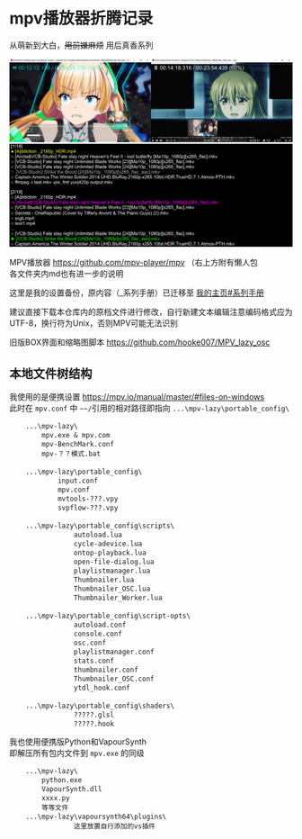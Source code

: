 # mpv播放器折腾记录
从萌新到大白，<s>用前嫌麻烦</s> 用后真香系列

![](%E7%95%8C%E9%9D%A2%E5%AF%B9%E6%AF%94.jpg)
![](%E9%AB%98%E7%BA%A7%E6%92%AD%E6%94%BE%E5%88%97%E8%A1%A8.png)

MPV播放器 https://github.com/mpv-player/mpv （右上方附有懒人包  
各文件夹内md也有进一步的说明

这里是我的设置备份，原内容（_系列手册）已迁移至 [我的主页#系列手册](https://hooke007.github.io/#%E7%B3%BB%E5%88%97%E6%89%8B%E5%86%8C)

建议直接下载本仓库内的原档文件进行修改，自行新建文本编辑注意编码格式应为UTF-8，换行符为Unix，否则MPV可能无法识别

旧版BOX界面和缩略图脚本 https://github.com/hooke007/MPV_lazy_osc

## 本地文件树结构
我使用的是便携设置 https://mpv.io/manual/master/#files-on-windows  
此时在 `mpv.conf` 中 `~~/`引用的相对路径即指向 `...\mpv-lazy\portable_config\`
```
    ...\mpv-lazy\
        mpv.exe & mpv.com
        mpv-BenchMark.conf
        mpv-？？模式.bat

    ...\mpv-lazy\portable_config\
            input.conf
            mpv.conf
            mvtools-???.vpy
            svpflow-???.vpy

    ...\mpv-lazy\portable_config\scripts\
                autoload.lua
                cycle-adevice.lua
                ontop-playback.lua
                open-file-dialog.lua
                playlistmanager.lua
                Thumbnailer.lua
                Thumbnailer_OSC.lua
                Thumbnailer_Worker.lua

    ...\mpv-lazy\portable_config\script-opts\
                autoload.conf
                console.conf
                osc.conf
                playlistmanager.conf
                stats.conf
                thumbnailer.conf
                Thumbnailer_OSC.conf
                ytdl_hook.conf

    ...\mpv-lazy\portable_config\shaders\
                ?????.glsl
                ?????.hook
```
我也使用便携版Python和VapourSynth  
即解压所有包内文件到 `mpv.exe` 的同级
```
    ...\mpv-lazy\
        python.exe
        VapourSynth.dll
        xxxx.py
        等等文件
    ...\mpv-lazy\vapoursynth64\plugins\
                这里放置自行添加的vs插件
```
